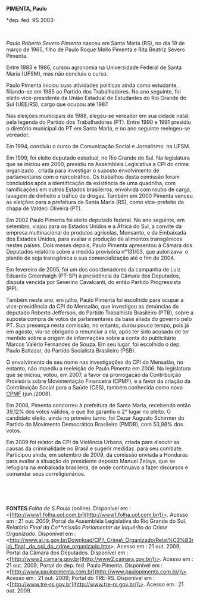 **PIMENTA, Paulo**

\*dep. fed. RS 2003-

 

*Paulo Roberto Severo Pimenta* nasceu em Santa Maria (RS), no dia 19 de
março de 1965, filho de Paulo Roque Mello Pimenta e Rita Beatriz Severo
Pimenta.

Entre 1983 e 1986, cursou agronomia na Universidade Federal de Santa
Maria (UFSM), mas não concluiu o curso.

Paulo Pimenta iniciou suas atividades políticas ainda como estudante,
filiando-se em 1985 ao Partido dos Trabalhadores. No ano seguinte, foi
eleito vice-presidente da União Estadual de Estudantes do Rio Grande do
Sul (UEE/RS), cargo que ocupou até 1987.

Nas eleições municipais de 1988, elegeu-se vereador em sua cidade natal,
pela legenda do Partido dos Trabalhadores (PT). Entre 1990 e 1991
presidiu o diretório municipal do PT em Santa Maria, e no ano seguinte
reelegeu-se vereador.

Em 1994, concluiu o curso de Comunicação Social e Jornalismo  na UFSM.

Em 1999, foi eleito deputado estadual, no Rio Grande do Sul. Na
legislatura que se iniciou em 2000, presidiu na Assembléia Legislativa a
CPI do crime organizado , criada para investigar o suposto envolvimento
de parlamentares com o narcotráfico. Os trabalhos desta comissão foram
concluídos após a identificação da existência de uma quadrilha, com
ramificações em outros Estados brasileiros, envolvida com roubo de
carga, lavagem de dinheiro e tráfico de drogas. Também em 2000 Pimenta
venceu as eleições para a prefeitura de Santa Maria (RS), como
vice-prefeito da chapa de Valdeci Oliveira (PT).

Em 2002 Paulo Pimenta foi eleito deputado federal. No ano seguinte, em
setembro, viajou para os Estados Unidos e a África do Sul, a convite da
empresa multinacional de produtos agrícolas, Monsanto, e da Embaixada
dos Estados Unidos, para avaliar a produção de alimentos transgênicos
nestes países. Dois meses depois, Paulo Pimenta apresentou à Câmara dos
Deputados relatório sobre a medida provisória n°131/03, que autorizava 
o plantio de soja transgênica e sua comercialização até o fim de 2004.

Em fevereiro de 2005, foi um dos coordenadores da campanha de Luiz
Eduardo Greenhalgh (PT-SP) à presidência da Câmara dos Deputados,
disputa vencida por Severino Cavalcanti, do então Partido Progressista
(PP).

Também neste ano, em julho, Paulo Pimenta foi escolhido para ocupar a
vice-presidência da CPI do Mensalão, que investigou as denúncias do
deputado Roberto Jefferson, do Partido Trabalhista Brasileiro (PTB),
sobre a suposta compra de votos de parlamentares da base aliada do
governo pelo PT. Sua presença nesta comissão, no entanto, durou pouco
tempo, pois já em agosto, viu-se obrigado a renunciar a ela, após ter
sido acusado de ter mentido sobre a origem de informações sobre a conta
do publicitário Marcos Valério Fernandes de Souza. Em seu lugar, foi
escolhido o dep. Paulo Baltazar, do Partido Socialista Brasileiro (PSB).

O envolvimento de seu nome nas investigações da CPI do Mensalão, no
entanto, não impediu a reeleição de Paulo Pimenta em 2006. Na
legislatura que se iniciou, votou, em 2007, a favor da prorrogação da
Contribuição Provisória sobre Movimentação Financeira (CPMF), e a favor
da criação da Contribuição Social para a Saúde (CSS), também conhecida
como nova [CPMF](/wiki/CPMF) (jun./2008).

Em 2008, Pimenta concorreu à prefeitura de Santa Maria, recebendo então
39,12% dos votos válidos, o que lhe garantiu o 2° lugar no pleito. O
candidato eleito, ainda no primeiro turno, foi Cezar Augusto Schirmer do
Partido do Movimento Democrático Brasileiro (PMDB), com 53,98% dos
votos.

Em 2009 foi relator da CPI da Violência Urbana, criada para discutir as
causas da criminalidade no Brasil e sugerir medidas  para seu combate. 
Participou ainda, em setembro de 2009, da comissão enviada a Honduras
para avaliar a situação do presidente deposto Manuel Zelaya, que se
refugiara na embaixada brasileira, de onde continuava a fazer discursos
e comandar seus correligionários.

 

 

**FONTES**:*Folha de S.Paulo* (online). Disponível em :
\<[http://www1.folha.uol.com.br](http://www1.folha.uol.com.br/)\>.
Acesso em : 21 out. 2009; Portal da Assembléia Legislativa do Rio Grande
do Sul. *Relatório Final da Co**missão Parlamentar de Inquérito do Crime
Organizado*. Disponível em :
\<[http://www.al.rs.gov.br/Download/CPI\_Crime\_Organizado/Relat%C3%B3rio\_final
\_da\_cpi\_do\_crime\_organizado.htm](http://www.al.rs.gov.br/Download/CPI_Crime_Organizado/Relat%C3%B3rio_final%20_da_cpi_do_crime_organizado.htm)\>.
Acesso em : 21 out. 2009; Portal da Câmara dos Deputados. Disponível em
: \<[http://www2.camara.gov.br](http://www2.camara.gov.br/)\>. Acesso em
: 21 out. 2009; Portal do dep. fed. Paulo Pimenta. Disponível em :
\<[http://www.paulopimenta.com.br](http://www.paulopimenta.com.br/)\>.
Acesso em : 21 out. 2009; Portal do TRE-RS. Disponível em :
\<[http://www.tre-rs.gov.br](http://www.tre-rs.gov.br/)\>. Acesso em :
21 out. 2009.
